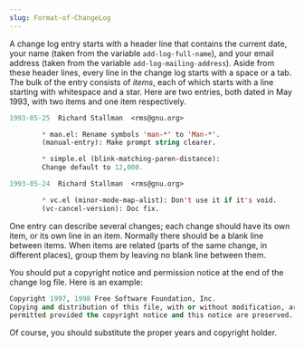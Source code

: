 ```yaml
---
slug: Format-of-ChangeLog
---
```


A change log entry starts with a header line that contains the current date, your name (taken from the variable `add-log-full-name`), and your email address (taken from the variable `add-log-mailing-address`). Aside from these header lines, every line in the change log starts with a space or a tab. The bulk of the entry consists of *items*, each of which starts with a line starting with whitespace and a star. Here are two entries, both dated in May 1993, with two items and one item respectively.

```lisp
1993-05-25  Richard Stallman  <rms@gnu.org>

        * man.el: Rename symbols 'man-*' to 'Man-*'.
        (manual-entry): Make prompt string clearer.

        * simple.el (blink-matching-paren-distance):
        Change default to 12,000.

1993-05-24  Richard Stallman  <rms@gnu.org>

        * vc.el (minor-mode-map-alist): Don't use it if it's void.
        (vc-cancel-version): Doc fix.
```

One entry can describe several changes; each change should have its own item, or its own line in an item. Normally there should be a blank line between items. When items are related (parts of the same change, in different places), group them by leaving no blank line between them.

You should put a copyright notice and permission notice at the end of the change log file. Here is an example:

```lisp
Copyright 1997, 1998 Free Software Foundation, Inc.
Copying and distribution of this file, with or without modification, are
permitted provided the copyright notice and this notice are preserved.
```

Of course, you should substitute the proper years and copyright holder.
